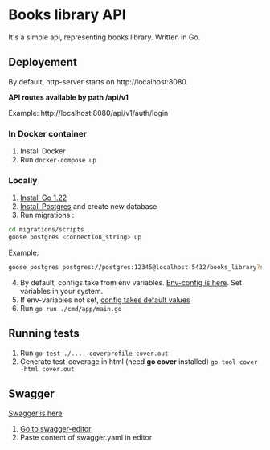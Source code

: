 # Books library API

It's a simple api, representing books library. Written in Go.

## Deployement

By default, http-server starts on http://localhost:8080.

**API routes available by path /api/v1**

Example:
http://localhost:8080/api/v1/auth/login

### In Docker container

1. Install Docker
2. Run ```docker-compose up```

### Locally

1. [Install Go 1.22](https://go.dev/doc/install)
2. [Install Postgres](https://www.postgresql.org/download/) and create new database
3. Run migrations :

```bash
cd migrations/scripts
goose postgres <connection_string> up
```

Example:

```bash
goose postgres postgres://postgres:12345@localhost:5432/books_library?sslmode=disable up 
```

4. By default, configs take from env variables. [Env-config is here](.env.dev). Set variables in your system.
5. If env-variables not set, [config takes default values](internal/config/config.go)
6. Run ```go run ./cmd/app/main.go```

## Running tests

1. Run ```go test ./... -coverprofile cover.out```
2. Generate test-coverage in html (need **go cover** installed) ```go tool cover -html cover.out```

## Swagger

[Swagger is here](swagger/swagger.yaml)

1. [Go to swagger-editor](https://editor.swagger.io/)
2. Paste content of swagger.yaml in editor
